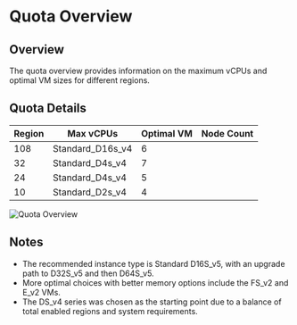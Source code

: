 # Quota Overview

## Overview
The quota overview provides information on the maximum vCPUs and optimal VM sizes for different regions.

## Quota Details
| **Region** | **Max vCPUs**    | **Optimal VM** | **Node Count** |
|------------|------------------|----------------|----------------|
| 108        | Standard_D16s_v4 | 6              |
| 32         | Standard_D4s_v4  | 7              |
| 24         | Standard_D4s_v4  | 5              |
| 10         | Standard_D2s_v4  | 4              |

![Quota Overview](images/quota_overview.png)

## Notes
- The recommended instance type is Standard D16S_v5, with an upgrade path to D32S_v5 and then D64S_v5.
- More optimal choices with better memory options include the FS_v2 and E_v2 VMs.
- The DS_v4 series was chosen as the starting point due to a balance of total enabled regions and system requirements.
